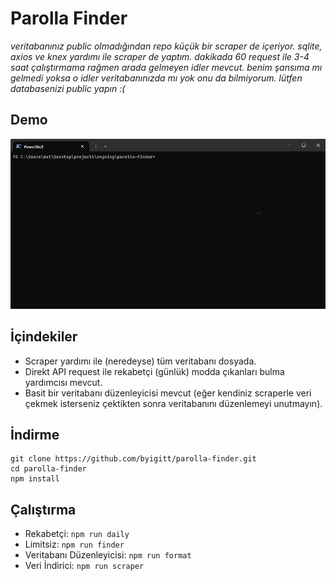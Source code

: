 # Parolla Finder
_veritabanınız public olmadığından repo küçük bir scraper de içeriyor. sqlite, axios ve knex yardımı ile scraper de yaptım. dakikada 60 request ile 3-4 saat çalıştırmama rağmen arada gelmeyen idler mevcut. benim şansıma mı gelmedi yoksa o idler veritabanınızda mı yok onu da bilmiyorum. lütfen databasenizi public yapın :(_

## Demo
![](https://github.com/byigitt/parolla-finder/blob/main/images/demo.gif)


## İçindekiler
- Scraper yardımı ile (neredeyse) tüm veritabanı dosyada.
- Direkt API request ile rekabetçi (günlük) modda çıkanları bulma yardımcısı mevcut.
- Basit bir veritabanı düzenleyicisi mevcut (eğer kendiniz scraperle veri çekmek isterseniz çektikten sonra veritabanını düzenlemeyi unutmayın).

## İndirme

```
git clone https://github.com/byigitt/parolla-finder.git
cd parolla-finder
npm install
```

## Çalıştırma
- Rekabetçi: `npm run daily`
- Limitsiz: `npm run finder`
- Veritabanı Düzenleyicisi: `npm run format`
- Veri İndirici: `npm run scraper`
